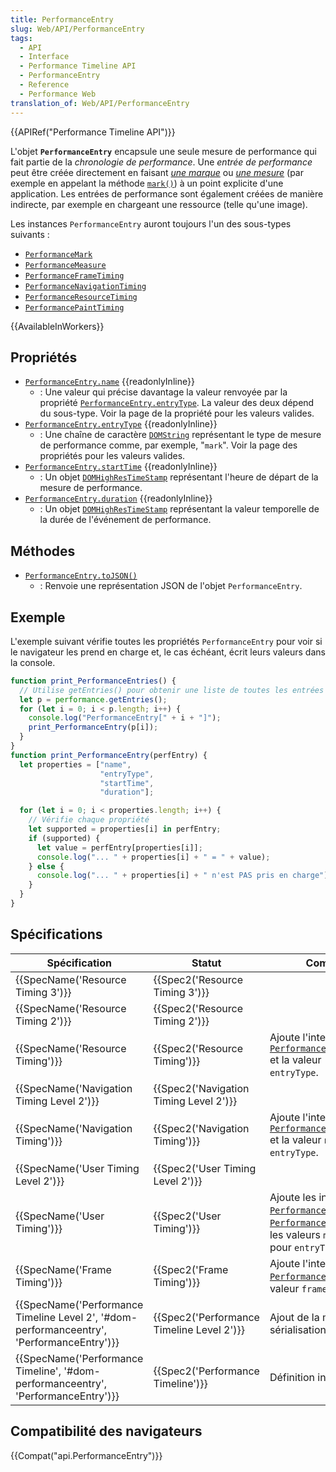 ```yaml
---
title: PerformanceEntry
slug: Web/API/PerformanceEntry
tags:
  - API
  - Interface
  - Performance Timeline API
  - PerformanceEntry
  - Reference
  - Performance Web
translation_of: Web/API/PerformanceEntry
---
```

{{APIRef("Performance Timeline API")}}

L'objet **`PerformanceEntry`** encapsule une seule mesure de performance qui fait partie de la _chronologie de performance_. Une _entrée de performance_ peut être créée directement en faisant _[une marque](/fr/docs/Web/API/PerformanceMark)_ ou _[une mesure](/fr/docs/Web/API/PerformanceMeasure)_ (par exemple en appelant la méthode [`mark()`](/fr/docs/Web/API/Performance/mark)) à un point explicite d'une application. Les entrées de performance sont également créées de manière indirecte, par exemple en chargeant une ressource (telle qu'une image).

Les instances `PerformanceEntry` auront toujours l'un des sous-types suivants :

- [`PerformanceMark`](/fr/docs/Web/API/PerformanceMark)
- [`PerformanceMeasure`](/fr/docs/Web/API/PerformanceMeasure)
- [`PerformanceFrameTiming`](/fr/docs/Web/API/PerformanceFrameTiming)
- [`PerformanceNavigationTiming`](/fr/docs/Web/API/PerformanceNavigationTiming)
- [`PerformanceResourceTiming`](/fr/docs/Web/API/PerformanceResourceTiming)
- [`PerformancePaintTiming`](/fr/docs/Web/API/PerformancePaintTiming)

{{AvailableInWorkers}}

## Propriétés

- [`PerformanceEntry.name`](/fr/docs/Web/API/PerformanceEntry/name) {{readonlyInline}}
  - : Une valeur qui précise davantage la valeur renvoyée par la propriété [`PerformanceEntry.entryType`](/fr/docs/Web/API/PerformanceEntry/entryType). La valeur des deux dépend du sous-type. Voir la page de la propriété pour les valeurs valides.
- [`PerformanceEntry.entryType`](/fr/docs/Web/API/PerformanceEntry/entryType) {{readonlyInline}}
  - : Une chaîne de caractère [`DOMString`](/fr/docs/Web/API/DOMString) représentant le type de mesure de performance comme, par exemple, "`mark`". Voir la page des propriétés pour les valeurs valides.
- [`PerformanceEntry.startTime`](/fr/docs/Web/API/PerformanceEntry/startTime) {{readonlyInline}}
  - : Un objet [`DOMHighResTimeStamp`](/fr/docs/Web/API/DOMHighResTimeStamp) représentant l'heure de départ de la mesure de performance.
- [`PerformanceEntry.duration`](/fr/docs/Web/API/PerformanceEntry/duration) {{readonlyInline}}
  - : Un objet [`DOMHighResTimeStamp`](/fr/docs/Web/API/DOMHighResTimeStamp) représentant la valeur temporelle de la durée de l'événement de performance.

## Méthodes

- [`PerformanceEntry.toJSON()`](/fr/docs/Web/API/PerformanceEntry/toJSON)
  - : Renvoie une représentation JSON de l'objet `PerformanceEntry`.

## Exemple

L'exemple suivant vérifie toutes les propriétés `PerformanceEntry` pour voir si le navigateur les prend en charge et, le cas échéant, écrit leurs valeurs dans la console.

```js
function print_PerformanceEntries() {
  // Utilise getEntries() pour obtenir une liste de toutes les entrées de performance.
  let p = performance.getEntries();
  for (let i = 0; i < p.length; i++) {
    console.log("PerformanceEntry[" + i + "]");
    print_PerformanceEntry(p[i]);
  }
}
function print_PerformanceEntry(perfEntry) {
  let properties = ["name",
                    "entryType",
                    "startTime",
                    "duration"];

  for (let i = 0; i < properties.length; i++) {
    // Vérifie chaque propriété
    let supported = properties[i] in perfEntry;
    if (supported) {
      let value = perfEntry[properties[i]];
      console.log("... " + properties[i] + " = " + value);
    } else {
      console.log("... " + properties[i] + " n'est PAS pris en charge");
    }
  }
}
```

## Spécifications

| Spécification                                                                                                            | Statut                                                   | Commentaire                                                                                                                                                                                            |
| ------------------------------------------------------------------------------------------------------------------------ | -------------------------------------------------------- | ------------------------------------------------------------------------------------------------------------------------------------------------------------------------------------------------------ |
| {{SpecName('Resource Timing 3')}}                                                                             | {{Spec2('Resource Timing 3')}}                 |                                                                                                                                                                                                        |
| {{SpecName('Resource Timing 2')}}                                                                             | {{Spec2('Resource Timing 2')}}                 |                                                                                                                                                                                                        |
| {{SpecName('Resource Timing')}}                                                                                 | {{Spec2('Resource Timing')}}                     | Ajoute l'interface [`PerformanceResourceTiming`](/fr/docs/Web/API/PerformanceResourceTiming) et la valeur `resource` pour `entryType`.                                                                 |
| {{SpecName('Navigation Timing Level 2')}}                                                                 | {{Spec2('Navigation Timing Level 2')}}     |                                                                                                                                                                                                        |
| {{SpecName('Navigation Timing')}}                                                                             | {{Spec2('Navigation Timing')}}                 | Ajoute l'interface [`PerformanceNavigationTiming`](/fr/docs/Web/API/PerformanceNavigationTiming) et la valeur `navigation` pour `entryType`.                                                           |
| {{SpecName('User Timing Level 2')}}                                                                         | {{Spec2('User Timing Level 2')}}             |                                                                                                                                                                                                        |
| {{SpecName('User Timing')}}                                                                                     | {{Spec2('User Timing')}}                         | Ajoute les interfaces [`PerformanceMark`](/fr/docs/Web/API/PerformanceMark) et [`PerformanceMeasure`](/fr/docs/Web/API/PerformanceMeasure) ainsi que les valeurs `mark` et `measure` pour `entryType`. |
| {{SpecName('Frame Timing')}}                                                                                     | {{Spec2('Frame Timing')}}                         | Ajoute l'interface [`PerformanceFrameTiming`](/fr/docs/Web/API/PerformanceFrameTiming) et la valeur `frame` pour `entryType`.                                                                          |
| {{SpecName('Performance Timeline Level 2', '#dom-performanceentry', 'PerformanceEntry')}} | {{Spec2('Performance Timeline Level 2')}} | Ajout de la méthode de sérialisation `toJSON()`.                                                                                                                                                       |
| {{SpecName('Performance Timeline', '#dom-performanceentry', 'PerformanceEntry')}}             | {{Spec2('Performance Timeline')}}             | Définition initiale.                                                                                                                                                                                   |

## Compatibilité des navigateurs

{{Compat("api.PerformanceEntry")}}
